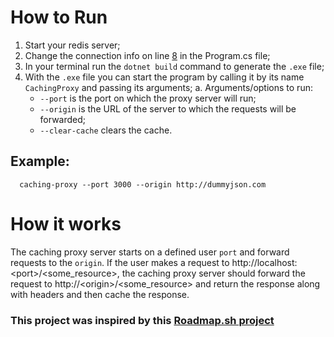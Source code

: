 
# How to Run

1. Start your redis server;
2. Change the connection info on line [8](https://github.com/GabrielHNE/CachingProxy/blob/main/CachingProxy/Program.cs#L8) in the Program.cs file;
3. In your terminal run the `dotnet build` command to generate the `.exe` file;
4. With the `.exe` file you can start the program by calling it by its name `CachingProxy` and passing its arguments;
  a. Arguments/options to run:
    - `--port` is the port on which the proxy server will run;
    - `--origin` is the URL of the server to which the requests will be forwarded;
    - `--clear-cache` clears the cache.
  

## Example:
```batch
  caching-proxy --port 3000 --origin http://dummyjson.com
```

# How it works

The caching proxy server starts on a defined user `port` and forward requests to the `origin`.
If the user makes a request to http://localhost:<port\>/<some_resource>, the caching proxy server should forward the request to http://<origin\>/<some_resource> and
return the response along with headers and then cache the response.

### This project was inspired by this [Roadmap.sh project](https://roadmap.sh/projects/caching-server)
